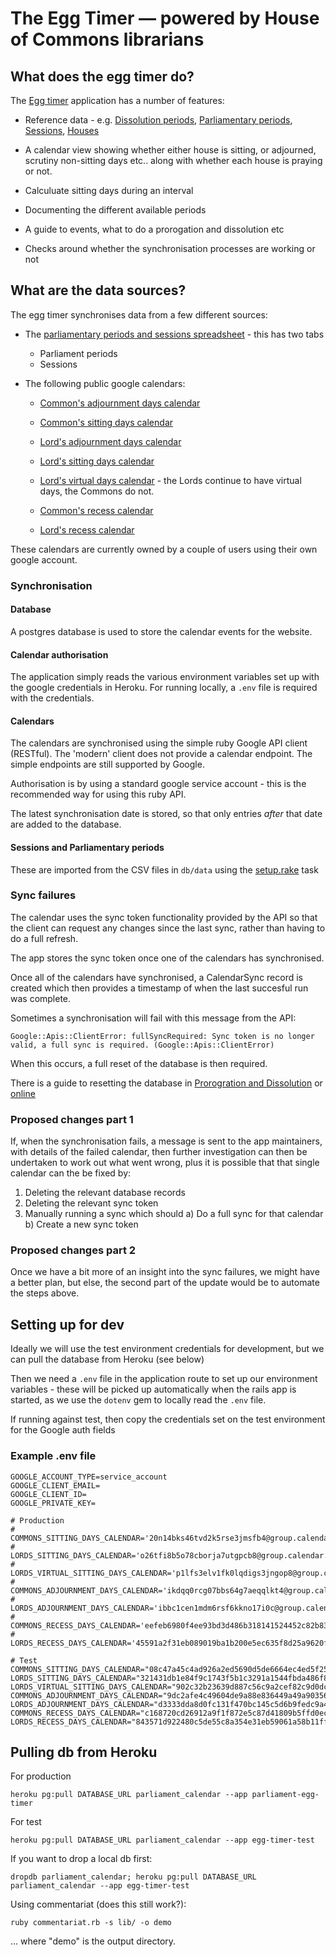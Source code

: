 # The Egg Timer — powered by House of Commons librarians

## What does the egg timer do?

The [Egg timer](https://parliament-egg-timer.herokuapp.com/) application has a number of features:

 *  Reference data - e.g. [Dissolution periods](https://parliament-egg-timer.herokuapp.com/egg-timer/dissolution-periods), [Parliamentary periods](https://parliament-egg-timer.herokuapp.com/egg-timer/parliament-periods), [Sessions](https://parliament-egg-timer.herokuapp.com/egg-timer/sessions), [Houses](https://parliament-egg-timer.herokuapp.com/egg-timer/houses)

 * A calendar view showing whether either house is sitting, or adjourned, scrutiny non-sitting days etc.. along with whether each house is praying or not.

 * Calculuate sitting days during an interval

 * Documenting the different available periods

 * A guide to events, what to do a prorogation and dissolution etc

 * Checks around whether the synchronisation processes are working or not

## What are the data sources?

The egg timer synchronises data from a few different sources:

* The [parliamentary periods and sessions spreadsheet](https://docs.google.com/spreadsheets/d/1e3AnQebAO5ug-Pc_0qDq9KkyZiy0dRhJMvm0lRRJOXk/edit?gid=0#gid=0) - this has two tabs

  * Parliament periods
  * Sessions

* The following public google calendars:

  * [Common's adjournment days calendar](https://calendar.google.com/calendar/embed?src=ikdqq0rcg07bbs64g7aeqqlkt4%40group.calendar.google.com&ctz=Europe%2FLondon)

  * [Common's sitting days calendar](https://calendar.google.com/calendar/embed?src=20n14bks46tvd2k5rse3jmsfb4%40group.calendar.google.com&ctz=Europe%2FLondon)

  * [Lord's adjournment days calendar](https://calendar.google.com/calendar/embed?src=ibbc1cen1mdm6rsf6kkno17i0c%40group.calendar.google.com&ctz=Europe%2FLondon)

  * [Lord's sitting days calendar](https://calendar.google.com/calendar/embed?src=o26tfi8b5o78cborja7utgpcb8%40group.calendar.google.com&ctz=Europe%2FLondon)

  * [Lord's virtual days calendar](https://calendar.google.com/calendar/embed?src=p1lfs3elv1fk0lqdigs3jngop8%40group.calendar.google.com&ctz=Europe%2FLondon) - the Lords continue to have virtual days, the Commons do not.

  * [Common's recess calendar](https://calendar.google.com/calendar/embed?src=eefeb6980f4ee93bd3d486b318141524452c82b[…]443a549e3c3%40group.calendar.google.com&ctz=Europe%2FLondon)

  * [Lord's recess calendar](https://calendar.google.com/calendar/embed?src=45591a2f31eb089019ba1b200e5ec635f8d25a9[…]b3165e714d4%40group.calendar.google.com&ctz=Europe%2FLondon)

These calendars are currently owned by a couple of users using their own google account.

### Synchronisation
#### Database

A postgres database is used to store the calendar events for the website.

#### Calendar authorisation

The application simply reads the various environment variables set up with the google credentials in Heroku. For running locally, a `.env` file is required with the credentials.

#### Calendars

The calendars are synchronised using the simple ruby Google API client (RESTful). The 'modern' client does not provide a calendar endpoint. The simple endpoints are still supported by Google.

Authorisation is by using a standard google service account - this is the recommended way for using this ruby API.

The latest synchronisation date is stored, so that only entries *after* that date are added to the database.

#### Sessions and Parliamentary periods

These are imported from the CSV files in `db/data` using the [setup.rake](lib/tasks/setup.rake) task

### Sync failures

The calendar uses the sync token functionality provided by the API so that the client can request any changes since the last sync, rather than having to do a full refresh.

The app stores the sync token once one of the calendars has synchronised.

Once all of the calendars have synchronised, a CalendarSync record is created which then provides a timestamp of when the last succesful run was complete.

Sometimes a synchronisation will fail with this message from the API:

```
Google::Apis::ClientError: fullSyncRequired: Sync token is no longer valid, a full sync is required. (Google::Apis::ClientError)
```

When this occurs, a full reset of the database is then required.

There is a guide to resetting the database in [Prorogration and Dissolution](app/views/meta/prorogation_and_dissolution.html.erb) or [online](https://api.parliament.uk/egg-timer/meta/prorogation-and-dissolution#resetting-the-database)

### Proposed changes part 1

If, when the synchronisation fails, a message is sent to the app maintainers, with details of the failed calendar, then further investigation can then be undertaken to work out what went wrong, plus it is possible that that single calendar can the be fixed by:

 1) Deleting the relevant database records
 2) Deleting the relevant sync token
 3) Manually running a sync which should
     a) Do a full sync for that calendar
     b) Create a new sync token

### Proposed changes part 2

Once we have a bit more of an insight into the sync failures, we might have a better plan, but else, the second part of the update would be to automate the steps above.

## Setting up for dev

Ideally we will use the test environment credentials for development, but we can pull the database from Heroku (see below)

Then we need a `.env` file in the application route to set up our environment variables - these will be picked up automatically when the rails app is started, as we use the `dotenv` gem to locally read the `.env` file.

If running against test, then copy the credentials set on the test environment for the Google auth fields

### Example .env file

```
GOOGLE_ACCOUNT_TYPE=service_account
GOOGLE_CLIENT_EMAIL=
GOOGLE_CLIENT_ID=
GOOGLE_PRIVATE_KEY=

# Production
# COMMONS_SITTING_DAYS_CALENDAR='20n14bks46tvd2k5rse3jmsfb4@group.calendar.google.com'
# LORDS_SITTING_DAYS_CALENDAR='o26tfi8b5o78cborja7utgpcb8@group.calendar.google.com'
# LORDS_VIRTUAL_SITTING_DAYS_CALENDAR='p1lfs3elv1fk0lqdigs3jngop8@group.calendar.google.com'
# COMMONS_ADJOURNMENT_DAYS_CALENDAR='ikdqq0rcg07bbs64g7aeqqlkt4@group.calendar.google.com'
# LORDS_ADJOURNMENT_DAYS_CALENDAR='ibbc1cen1mdm6rsf6kkno17i0c@group.calendar.google.com'
# COMMONS_RECESS_DAYS_CALENDAR='eefeb6980f4ee93bd3d486b318141524452c82b8388066ef868e3443a549e3c3@group.calendar.google.com'
# LORDS_RECESS_DAYS_CALENDAR='45591a2f31eb089019ba1b200e5ec635f8d25a9620f120e96e881b3165e714d4@group.calendar.google.com'

# Test
COMMONS_SITTING_DAYS_CALENDAR="08c47a45c4ad926a2ed5690d5de6664ec4ed5f25ee77e3cbab1bd2b3b54cd804@group.calendar.google.com"
LORDS_SITTING_DAYS_CALENDAR="321431db1e84f9c1743f5b1c3291a1544fbda486f8ccc2d1a021b448598de92e@group.calendar.google.com"
LORDS_VIRTUAL_SITTING_DAYS_CALENDAR="902c32b23639d887c56c9a2cef82c9d0dc352d3e5967bc4806062dbf917920d5@group.calendar.google.com"
COMMONS_ADJOURNMENT_DAYS_CALENDAR="9dc2afe4c49604de9a88e836449a49a90356e2796f626d5aa896fc6f64c6fab8@group.calendar.google.com"
LORDS_ADJOURNMENT_DAYS_CALENDAR="d3333dda8d0fc131f470bc145c5d6b9fedc9a449827fc3dcf485290ce123819b@group.calendar.google.com"
COMMONS_RECESS_DAYS_CALENDAR="c168720cd26912a9f1f872e5c87d41809b5ffd0ec08194c23bf9ceca17b8f043@group.calendar.google.com"
LORDS_RECESS_DAYS_CALENDAR="843571d922480c5de55c8a354e31eb59061a58b11ff9fca2b8bd154a62bf7b92@group.calendar.google.com"
```

## Pulling db from Heroku

For production

`heroku pg:pull DATABASE_URL parliament_calendar --app parliament-egg-timer`

For test

`heroku pg:pull DATABASE_URL parliament_calendar --app egg-timer-test`

If you want to drop a local db first:

`dropdb parliament_calendar; heroku pg:pull DATABASE_URL parliament_calendar --app egg-timer-test`

Using commentariat (does this still work?):

```ruby commentariat.rb -s lib/ -o demo```

... where "demo" is the output directory.